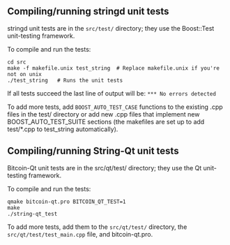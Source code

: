 Compiling/running stringd unit tests
------------------------------------

stringd unit tests are in the `src/test/` directory; they
use the Boost::Test unit-testing framework.

To compile and run the tests:

	cd src
	make -f makefile.unix test_string  # Replace makefile.unix if you're not on unix
	./test_string   # Runs the unit tests

If all tests succeed the last line of output will be:
`*** No errors detected`

To add more tests, add `BOOST_AUTO_TEST_CASE` functions to the existing
.cpp files in the test/ directory or add new .cpp files that
implement new BOOST_AUTO_TEST_SUITE sections (the makefiles are
set up to add test/*.cpp to test_string automatically).


Compiling/running String-Qt unit tests
---------------------------------------

Bitcoin-Qt unit tests are in the src/qt/test/ directory; they
use the Qt unit-testing framework.

To compile and run the tests:

	qmake bitcoin-qt.pro BITCOIN_QT_TEST=1
	make
	./string-qt_test

To add more tests, add them to the `src/qt/test/` directory,
the `src/qt/test/test_main.cpp` file, and bitcoin-qt.pro.
